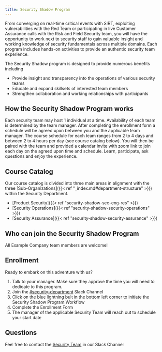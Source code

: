 ```yaml
---
title: Security Shadow Program
---
```


From converging on real-time critical events with SIRT, exploiting vulnerabilities with the Red Team or participating in live Customer Assurance calls with the Risk and Field Security team, you will have the opportunity to work next to security staff to gain valuable insight and working knowledge of security fundamentals across multiple domains. Each program includes hands-on activities to provide an authentic security team experience.

The Security Shadow program is designed to provide numerous benefits including

- Provide insight and transparency into the operations of various security teams
- Educate and expand skillsets of interested team members
- Strengthen collaboration and working relationships with participants

## How the Security Shadow Program works

Each security team may host 1 individual at a time.  Availability of each team is determined by the team manager.  After completing the enrollment form a schedule will be agreed upon between you and the applicable team manager.  The course schedule for each team ranges from 2 to 4 days and between 2 to 4 hours per day (see course catalog below).  You will then be paired with the team and provided a calendar invite with zoom link to join each day on the agreed upon time and schedule.  Learn, participate, ask questions and enjoy the experience.

## Course Catalog

Our course catalog is divided into three main areas in alignment with the three [Sub-Organizations]({{< ref "_index.md#department-structure" >}}) within the Security Department.

- [Product Security]({{< ref "security-shadow-sec-eng-res" >}})
- [Security Operations]({{< ref "security-shadow-security-operations" >}})
- [Security Assurance]({{< ref "security-shadow-security-assurance" >}})

## Who can join the Security Shadow Program

All Example Company team members are welcome!

## Enrollment

Ready to embark on this adventure with us?

1. Talk to your manager. Make sure they approve the time you will need to dedicate to this program.
1. Join the [#security-department](https://example_company.slack.com/archives/CM74JMLTU) Slack Channel
1. Click on the blue lightning bult in the bottom left corner to initiate the Security Shadow Program Workflow
1. Complete the Enrollment Form
1. The manager of the applicable Security Team will reach out to schedule your start date

## Questions

Feel free to contact the [Security Team](https://example_company.slack.com/archives/CM74JMLTU) in our Slack Channel
